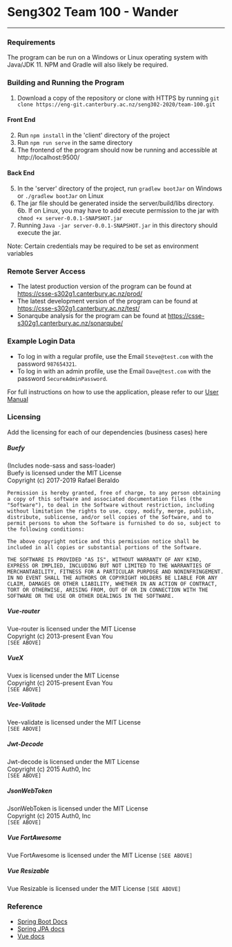 # Seng302 Team 100 - Wander
-----
### Requirements
The program can be run on a Windows or Linux operating system with Java/JDK 11. 
NPM and Gradle will also likely be required. 

### Building and Running the Program

1. Download a copy of the repository or clone with HTTPS by running `git clone https://eng-git.canterbury.ac.nz/seng302-2020/team-100.git`

#### Front End
2. Run `npm install` in the 'client' directory of the project
3. Run `npm run serve` in the same directory
4. The frontend of the program should now be running and accessible at http://localhost:9500/

#### Back End
5. In the 'server' directory of the project, run `gradlew bootJar` on Windows or `./gradlew bootJar` on Linux
6. The jar file should be generated inside the server/build/libs directory.  
6b. If on Linux, you may have to add execute permission to the jar with `chmod +x server-0.0.1-SNAPSHOT.jar`
7. Running `Java -jar server-0.0.1-SNAPSHOT.jar` in this directory should execute the jar. 

Note: Certain credentials may be required to be set as environment variables 

### Remote Server Access
 - The latest production version of the program can be found at https://csse-s302g1.canterbury.ac.nz/prod/
 - The latest development version of the program can be found at https://csse-s302g1.canterbury.ac.nz/test/
 - Sonarqube analysis for the program can be found at https://csse-s302g1.canterbury.ac.nz/sonarqube/

### Example Login Data

 - To log in with a regular profile, use the Email `Steve@test.com` with the password `987654321`.  
 - To log in with an admin profile, use the Email `Dave@test.com` with the password `SecureAdminPassword`.
 
For full instructions on how to use the application, please refer to our [User Manual](https://eng-git.canterbury.ac.nz/seng302-2020/team-100/wikis/User-Manual) 

### Licensing

Add the licensing for each of our dependencies (business cases) here

##### Buefy
(Includes node-sass and sass-loader)  
Buefy is licensed under the MIT License  
Copyright (c) 2017-2019 Rafael Beraldo

`Permission is hereby granted, free of charge, to any person obtaining a copy
of this software and associated documentation files (the "Software"), to deal
in the Software without restriction, including without limitation the rights
to use, copy, modify, merge, publish, distribute, sublicense, and/or sell
copies of the Software, and to permit persons to whom the Software is
furnished to do so, subject to the following conditions:`

`The above copyright notice and this permission notice shall be included in all
copies or substantial portions of the Software.`

`THE SOFTWARE IS PROVIDED "AS IS", WITHOUT WARRANTY OF ANY KIND, EXPRESS OR
IMPLIED, INCLUDING BUT NOT LIMITED TO THE WARRANTIES OF MERCHANTABILITY,
FITNESS FOR A PARTICULAR PURPOSE AND NONINFRINGEMENT. IN NO EVENT SHALL THE
AUTHORS OR COPYRIGHT HOLDERS BE LIABLE FOR ANY CLAIM, DAMAGES OR OTHER
LIABILITY, WHETHER IN AN ACTION OF CONTRACT, TORT OR OTHERWISE, ARISING FROM,
OUT OF OR IN CONNECTION WITH THE SOFTWARE OR THE USE OR OTHER DEALINGS IN THE
SOFTWARE.`  
  
##### Vue-router
Vue-router is licensed under the MIT License    
Copyright (c) 2013-present Evan You    
`[SEE ABOVE]`  

##### VueX
Vuex is licensed under the MIT License    
Copyright (c) 2015-present Evan You    
`[SEE ABOVE]`  
    
##### Vee-Valitade
Vee-validate is licensed under the MIT License   
`[SEE ABOVE]`  

##### Jwt-Decode
Jwt-decode is licensed under the MIT License   
Copyright (c) 2015 Auth0, Inc  
`[SEE ABOVE]`  
   
##### JsonWebToken
JsonWebToken is licensed under the MIT License   
Copyright (c) 2015 Auth0, Inc  
`[SEE ABOVE]`  

##### Vue FortAwesome
Vue FortAwesome is licensed under the MIT License
`[SEE ABOVE]`  

##### Vue Resizable
Vue Resizable is licensed under the MIT License
`[SEE ABOVE]`  

  
### Reference
- [Spring Boot Docs](https://docs.spring.io/spring-boot/docs/current/reference/htmlsingle/)
- [Spring JPA docs](https://docs.spring.io/spring-data/jpa/docs/current/reference/html/#preface)
- [Vue docs](https://vuejs.org/v2/guide/)